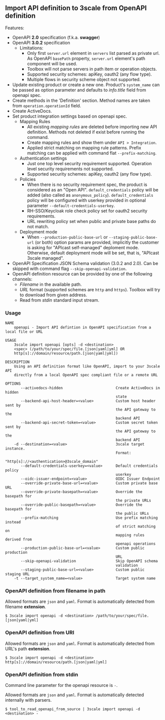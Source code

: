 ## Import API definition to 3scale from OpenAPI definition

Features:

* OpenAPI __2.0__ specification (f.k.a. __swagger__)
* OpenAPI __3.0.2__ specification
  * Limitations:
    * Only first `server.url` element in `servers` list parsed as private url. As OpenAPI `basePath` property, `server.url` element's path component will be used.
    * Toolbox will not parse servers in path item or operation objects.
    * Supported security schemes: apiKey, oauth2 (any flow type).
    * Multiple flows in security scheme object not supported.
* Update existing product or create a new one. Product's `system_name` can be passed as option parameter and defaults to *info.title* field from openapi spec.
* Create methods in the 'Definition' section. Method names are taken from `operation.operationId` field.
* Create ActiveDocs.
* Set product integration settings based on openapi spec.
  * Mapping Rules
    * All existing *mapping rules* are deleted before importing new API definition. Methods not deleted if exist before running the command.
    * Create mapping rules and show them under `API > Integration`.
    * Applied strict matching on mapping rule patterns. Prefix matching can be applied with command flat `--prefix-matching`.
  * Authentication settings
    * Just one top level security requirement supported. Operation level security requirements not supported.
    * Supported security schemes: apiKey, oauth2 (any flow type).
  * Policies
    * When there is no security requirement spec, the product is considered as an "Open API". `default_credentials` policy will be added (also called as `anonymous_policy`). `default_credentials` policy will be configured with userkey provided in optional parameter `--default-credentials-userkey`.
    * RH-SSO/Keycloak role check policy set for oauth2 security requirements.
    * URL rewriting policy set when public and private base paths do not match.
  * Deployment mode
    * When `--production-public-base-url` or `--staging-public-base-url` (or both) option params are provided, implicitly the customer is asking for "APIcast self-managed" deploment mode. Otherwise, default deployment mode will be set, that is, "APIcast 3scale managed".
* OpenAPI Specification JSON Schema validation (3.0.2 and 2.0). Can be skipped with command flag `--skip-openapi-validation`.
* OpenAPI definition resource can be provided by one of the following channels:
  * *Filename* in the available path.
  * *URL* format (supported schemes are `http` and `https`). Toolbox will try to download from given address.
  * Read from *stdin* standard input stream.

### Usage

```shell
NAME
    openapi - Import API defintion in OpenAPI specification from a local file or URL

USAGE
    3scale import openapi [opts] -d <destination>
    <spec> (/path/to/your/spec/file.[json|yaml|yml] OR
    http[s]://domain/resource/path.[json|yaml|yml])

DESCRIPTION
    Using an API definition format like OpenAPI, import to your 3scale API
    directly from a local OpenAPI spec compliant file or a remote URL

OPTIONS
       --activedocs-hidden                        Create ActiveDocs in hidden
                                                  state
       --backend-api-host-header=<value>          Custom host header sent by
                                                  the API gateway to the
                                                  backend API
       --backend-api-secret-token=<value>         Custom secret token sent by
                                                  the API gateway to the
                                                  backend API
    -d --destination=<value>                      3scale target instance.
                                                  Format:
                                                  "http[s]://<authentication>@3scale_domain"
       --default-credentials-userkey=<value>      Default credentials policy
                                                  userkey
       --oidc-issuer-endpoint=<value>             OIDC Issuer Endpoint
       --override-private-base-url=<value>        Custom private base URL
       --override-private-basepath=<value>        Override the basepath for
                                                  the private URLs
       --override-public-basepath=<value>         Override the basepath for
                                                  the public URLs
       --prefix-matching                          Use prefix matching instead
                                                  of strict matching on
                                                  mapping rules derived from
                                                  openapi operations
       --production-public-base-url=<value>       Custom public production
                                                  URL
       --skip-openapi-validation                  Skip OpenAPI schema
                                                  validation
       --staging-public-base-url=<value>          Custom public staging URL
    -t --target_system_name=<value>               Target system name
```

### OpenAPI definition from filename in path

Allowed formats are `json` and `yaml`. Format is automatically detected from filename __extension__.

```shell
$ 3scale import openapi -d <destination> /path/to/your/spec/file.[json|yaml|yml]
```

### OpenAPI definition from URI

Allowed formats are `json` and `yaml`. Format is automatically detected from URL's path __extension__.

```shell
$ 3scale import openapi -d <destination> http[s]://domain/resource/path.[json|yaml|yml]
```

### OpenAPI definition from stdin

Command line parameter for the openapi resource is `-`.

Allowed formats are `json` and `yaml`. Format is automatically detected internally with parsers.

```shell
$ tool_to_read_openapi_from_source | 3scale import openapi -d <destination> -
```
